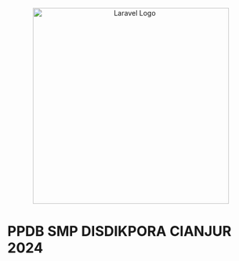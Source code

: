 <p align="center"><a href="https://ppdbsmpdisdikporacianjur.com" target="_blank"><img src="https://ppdbsmpdisdikporacianjur.com/assets/images/logoppdb.png" width="400" alt="Laravel Logo"></a></p>


# PPDB SMP DISDIKPORA CIANJUR 2024
